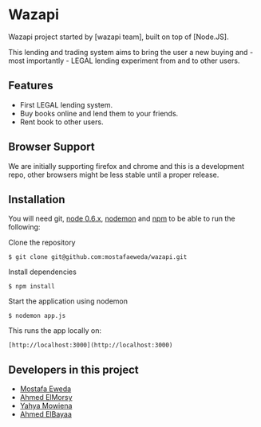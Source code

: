 # Wazapi

Wazapi project started by [wazapi team], built on top of [Node.JS].

This lending and trading system aims to bring the user a new buying and - most importantly - LEGAL lending experiment from and to other users.

## Features
  * First LEGAL lending system.
  * Buy books online and lend them to your friends.
  * Rent book to other users.

## Browser Support
We are initially supporting firefox and chrome and this is a development repo, other browsers might be less stable until a proper release.

## Installation

You will need git, [node 0.6.x](https://github.com/joyent/node/zipball/v0.6.15), [nodemon](https://github.com/remy/nodemon/) and [npm](http://npmjs.org/) to be able to run the following:

Clone the repository

    $ git clone git@github.com:mostafaeweda/wazapi.git

Install dependencies

    $ npm install

Start the application using nodemon

    $ nodemon app.js

This runs the app locally on:

    [http://localhost:3000](http://localhost:3000)

## Developers in this project

* [Mostafa Eweda](https://github.com/mostafaeweda)
* [Ahmed ElMorsy](http://github.com/ahmedelmorsy)
* [Yahya Mowiena](http://github.com/mowiena)
* [Ahmed ElBayaa](http://github.com/ElBayaa)